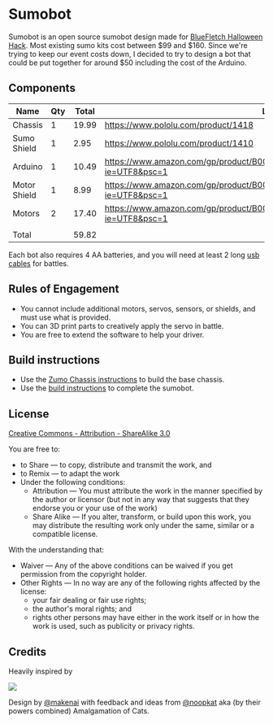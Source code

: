 # Sumobot

Sumobot is an open source sumobot design made for [BlueFletch Halloween Hack](http://bluefletch.com). Most existing sumo kits cost between $99 and $160. Since we're trying to keep our event costs down, I decided to try to design a bot that could be put together for around $50 including the cost of the Arduino.

## Components

| Name | Qty | Total | Link |
| --- | --- | --- | --- |
| Chassis | 1  | 19.99  | https://www.pololu.com/product/1418 |
| Sumo Shield | 1  | 2.95  | https://www.pololu.com/product/1410 |
| Arduino | 1  | 10.49  | https://www.amazon.com/gp/product/B00E5WJSHK/ref=oh_aui_detailpage_o01_s00?ie=UTF8&psc=1 |
| Motor Shield | 1  | 8.99  | https://www.amazon.com/gp/product/B00813HBBO/ref=oh_aui_detailpage_o01_s01?ie=UTF8&psc=1 |
| Motors | 2  | 17.40  | https://www.amazon.com/gp/product/B009AQLDSS/ref=oh_aui_detailpage_o01_s00?ie=UTF8&psc=1 |
|  |  |  |  |
| Total | | 59.82  | |

Each bot also requires 4 AA batteries, and you will need at least 2 long [usb cables](https://www.amazon.com/dp/B00BCWALHM/ref=twister_B00CES8HYM?_encoding=UTF8&psc=1) for battles.

## Rules of Engagement

+ You cannot include additional motors, servos, sensors, or shields, and must use what is provided.
+ You can 3D print parts to creatively apply the servo in battle.
+ You are free to extend the software to help your driver.

## Build instructions

+ Use the [Zumo Chassis instructions](https://github.com/mronemous/sumobot/blob/master/instructions/zumo-chassis.pdf) to build the base chassis.
+ Use the [build instructions](https://github.com/mronemous/sumobot/blob/master/instructions/build-instructions.pdf) to complete the sumobot.

## License

[Creative Commons - Attribution - ShareAlike 3.0](http://creativecommons.org/licenses/by-sa/3.0/)

You are free to:

+ to Share — to copy, distribute and transmit the work, and
+ to Remix — to adapt the work
+ Under the following conditions:
    + Attribution — You must attribute the work in the manner specified by the author or licensor (but not in any way that suggests that they endorse you or your use of the work)
    + Share Alike — If you alter, transform, or build upon this work, you may distribute the resulting work only under the same, similar or a compatible license.

With the understanding that:

+ Waiver — Any of the above conditions can be waived if you get permission from the copyright holder.
+ Other Rights — In no way are any of the following rights affected by the license:
    + your fair dealing or fair use rights;
    + the author's moral rights; and
    + rights other persons may have either in the work itself or in how the work is used, such as publicity or privacy rights.

## Credits

Heavily inspired by

<img src="https://github.com/makenai/sumobot-jr/raw/master/assets/amalgamation.png">

Design by [@makenai](http://twitter.com/makenai) with feedback and ideas from [@noopkat](http://twitter.com/noopkat) aka (by their powers combined) Amalgamation of Cats.
